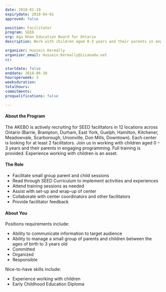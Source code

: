 ```yaml
---
date: 2018-01-10
expirydate: 2018-04-01
approved: false

position: Facilitator
program: SEED
org: Aga Khan Education Board for Ontario
description: Work with children aged 0-3 years and their parents in engaging programming

organizer: Hussein Kermally
organizer_email: Hussein.Kermally@iicanada.net
cc:

startdate: false
enddate: 2018-06-30
hoursperweek: 3
weeksduration:
totalhours:
commitments:
proqualifications: false

---
```


#### About the Program

The AKEBO is actively recruiting for SEED facilitators in 12 locations across Ontario (Barrie, Brampton, Durham, East York, Guelph, Hamilton, Kitchener, Meadowvale, Scarborough, Unionville, Don Mills, Downtown). Each center is looking for at least 2 facilitators. Join us in working with children aged 0 – 3 years and their parents in engaging programming. Full training is provided. Experience working with children is an asset.

#### The Role

- Facilitate small group parent and child sessions
- Read through SEED Curriculum to implement activities and experiences
- Attend training sessions as needed
- Assist with set-up and wrap-up of center
- Collaborate with center coordinators and other facilitators
- Provide facilitator feedback

#### About You

Positions requirements include:

- Ability to communicate information to target audience
- Ability to manage a small group of parents and children between the ages of birth to 3 years old
- Committed
- Organized
- Responsible

Nice-to-have skills include:

- Experience working with children
- Early Childhood Education Diploma
